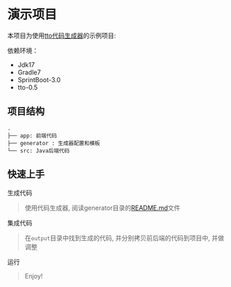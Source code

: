 # 演示项目
本项目为使用[tto代码生成器](https://github.com/ixre/tto)的示例项目:

依赖环境：
- Jdk17
- Gradle7
- SprintBoot-3.0
- tto-0.5

## 项目结构

```
.
├── app: 前端代码
├── generator : 生成器配置和模板
└── src: Java后端代码
```

## 快速上手

生成代码
> 使用代码生成器, 阅读generator目录的[README.md](./generator/README.md)文件

集成代码
> 在`output`目录中找到生成的代码, 并分别拷贝前后端的代码到项目中, 并做调整

运行
> Enjoy!


